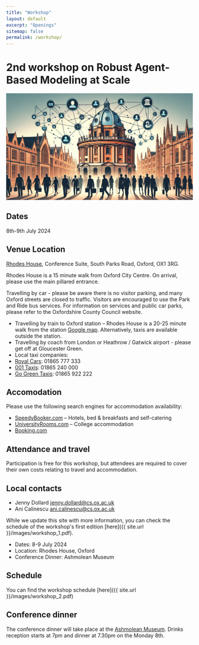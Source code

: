 ```yaml
---
title: "Workshop"
layout: default
excerpt: "Openings"
sitemap: false
permalink: /workshop/
---
```



# 2nd workshop on Robust Agent-Based Modeling at Scale

<img src="../images/workshop_banner.jpeg" alt="banner" width="800"/>


## Dates

8th-9th July 2024

## Venue Location

[Rhodes House](https://www.rhodeshouse.ox.ac.uk/contact-staff/how-to-find-us), Conference Suite, South Parks Road, Oxford, OX1 3RG.

Rhodes House is a 15 minute walk from Oxford City Centre. On arrival, please use the main pillared
entrance.

Travelling by car - please be aware there is no visitor parking, and many Oxford streets are closed to
traffic. Visitors are encouraged to use the Park and Ride bus services. For information on services and
public car parks, please refer to the Oxfordshire County Council website.
- Travelling by train to Oxford station – Rhodes House is a 20-25 minute walk from the station
[Google map](https://www.google.co.uk/maps/dir/Oxford+Railway+Station,+Park+End+Street,+Oxford/Rhodes+House,+South+Parks+Road,+Oxford/@51.7554259,-1.2708864,15z/data=!3m1!4b1!4m14!4m13!1m5!1m1!1s0x4876c6a27be3b173:0x4fd8050ff7d88288!2m2!1d-1.2699127!2d51.7532879!1m5!1m1!1s0x4876c6a9ac61efe1:0x88030461ec1938d4!2m2!1d-1.2550284!2d51.7577037!3e2?hl=en). Alternatively, taxis are available outside the station.
- Travelling by coach from London or Heathrow / Gatwick airport - please get off at Gloucester Green.
- Local taxi companies:
- [Royal Cars](https://royal-cars.com/): 01865 777 333
- [001 Taxis](https://www.001taxis.com/): 01865 240 000
- [Go Green Taxis](https://www.gogreentaxisltd.co.uk/oxford-taxi-service/): 01865 922 222

## Accomodation

Please use the following search engines for accommodation availability:

- [SpeedyBooker.com](https://www.speedybooker.com/en-GB/search/in/Oxford) – Hotels, bed & breakfasts and self-catering
- [UniversityRooms.com](https://www.universityrooms.com/en-GB/city/oxford/home/?gad_source=1) – College accommodation
- [Booking.com](https://www.booking.com/city/gb/oxford.html?aid=1610684;label=oxford-D8gCTseE2Qkx_oD84j2YXwS380966947388:pl:ta:p1:p2:ac:ap:neg:fi:tikwd-65376592780:lp1006976:li:dec:dm:ppccp=UmFuZG9tSVYkc2RlIyh9YfqnDqqG8nt10AsofPfvtt0;ws=)

## Attendance and travel

Participation is free for this workshop, but attendees are required to cover their own costs relating
to travel and accommodation.

## Local contacts

- Jenny Dollard [jenny.dollard@cs.ox.ac.uk](mailto:jenny.dollard@cs.ox.ac.uk)
- Ani Calinescu [ani.calinescu@cs.ox.ac.uk](mailto:ani.calinescu@cs.ox.ac.uk)

While we update this site with more information, you can check the schedule of the workshop's first edition [here]({{ site.url }}/images/workshop_1.pdf).

- Dates: 8-9 July 2024
- Location: Rhodes House, Oxford
- Conference Dinner: Ashmolean Museum

## Schedule

You can find the workshop schedule [here]({{ site.url }}/images/workshop_2.pdf)

## Conference dinner

The conference dinner will take place at the [Ashmolean Museum](https://www.ashmolean.org/directions). Drinks reception starts at 7pm and dinner at 7.30pm on the Monday 8th.
